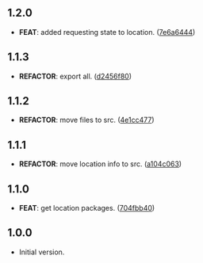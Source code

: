 ## 1.2.0

 - **FEAT**: added requesting state to location. ([7e6a6444](https://github.com/Albertbol/flutter-packages-monorepo/commit/7e6a64445f5cb858cf36aa44f8b46f2b522690c8))

## 1.1.3

 - **REFACTOR**: export all. ([d2456f80](https://github.com/Albertbol/flutter-packages-monorepo/commit/d2456f80ce0a0a145782382d6822340c7bcaf051))

## 1.1.2

 - **REFACTOR**: move files to src. ([4e1cc477](https://github.com/Albertbol/flutter-packages-monorepo/commit/4e1cc4771c389593eec7cde341ede88d150806e5))

## 1.1.1

 - **REFACTOR**: move location info to src. ([a104c063](https://github.com/Albertbol/flutter-packages-monorepo/commit/a104c063f418f2a068e916d04045e8e9df068773))

## 1.1.0

 - **FEAT**: get location packages. ([704fbb40](https://github.com/Albertbol/flutter-packages-monorepo/commit/704fbb404b990efcf51f020a25a75b5315c873cc))

## 1.0.0

- Initial version.
